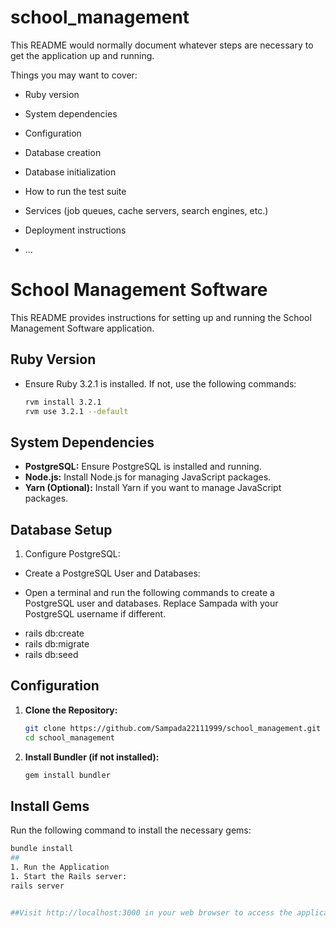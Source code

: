 
# school_management

This README would normally document whatever steps are necessary to get the
application up and running.

Things you may want to cover:

* Ruby version

* System dependencies

* Configuration

* Database creation

* Database initialization

* How to run the test suite

* Services (job queues, cache servers, search engines, etc.)

* Deployment instructions

* ...

# School Management Software

This README provides instructions for setting up and running the School Management Software application.

## Ruby Version

- Ensure Ruby 3.2.1 is installed. If not, use the following commands:
    ```sh
    rvm install 3.2.1
    rvm use 3.2.1 --default
    ```

## System Dependencies

- **PostgreSQL:** Ensure PostgreSQL is installed and running.
- **Node.js:** Install Node.js for managing JavaScript packages.
- **Yarn (Optional):** Install Yarn if you want to manage JavaScript packages.
## Database Setup
1. Configure PostgreSQL:

- Create a PostgreSQL User and Databases:

- Open a terminal and run the following commands to create a PostgreSQL user and databases. Replace Sampada with your PostgreSQL username if different.

* rails db:create
* rails db:migrate
* rails db:seed


## Configuration

1. **Clone the Repository:**
    ```sh
    git clone https://github.com/Sampada22111999/school_management.git
    cd school_management
    ```

2. **Install Bundler (if not installed):**
    ```sh
    gem install bundler
    ```

## Install Gems

Run the following command to install the necessary gems:
```sh
bundle install
##
1. Run the Application
1. Start the Rails server:
rails server


##Visit http://localhost:3000 in your web browser to access the application.

